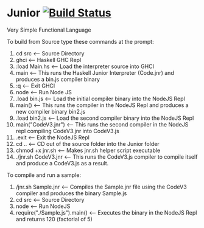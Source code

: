 # Junior   [![Build Status](https://secure.travis-ci.org/holoed/Junior.png?branch=master)](http://travis-ci.org/holoed/Junior)

Very Simple Functional Language

To build from Source type these commands at the prompt:

1)  cd src              <-- Source Directory
2)  ghci                <-- Haskell GHC Repl
3)  :load Main.hs       <-- Load the interpreter source into GHCI
4)  main                <-- This runs the Haskell Junior Interpreter (Code.jnr) and produces a bin.js compiler binary
5)  :q                  <-- Exit GHCI
6)  node                <-- Run Node JS
7)  .load bin.js        <-- Load the initial compiler binary into the NodeJS Repl
8)  main()              <-- This runs the compiler in the NodeJS Repl and produces a new compiler binary bin2.js
9)  .load bin2.js       <-- Load the second compiler binary into the NodeJS Repl
10) main("CodeV3.jnr")  <-- This runs the second compiler in the NodeJS repl compiling CodeV3.jnr into CodeV3.js
11) .exit               <-- Exit the NodeJS Repl
12) cd ..               <-- CD out of the source folder into the Junior folder
13) chmod +x jnr.sh     <-- Makes jnr.sh helper script executable
14) ./jnr.sh CodeV3.jnr <-- This runs the CodeV3.js compiler to compile itself and produce a CodeV3.js as a result.

To compile and run a sample:

1) /jnr.sh Sample.jnr             <-- Compiles the Sample.jnr file using the CodeV3 compiler and produces the binary Sample.js
2) cd src                         <-- Source Directory
3) node                           <-- Run NodeJS
4) require("./Sample.js").main()  <-- Executes the binary in the NodeJS Repl and returns 120 (factorial of 5)
